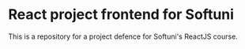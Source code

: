 # React project frontend for Softuni

This is a repository for a project defence for Softuni's ReactJS course.
